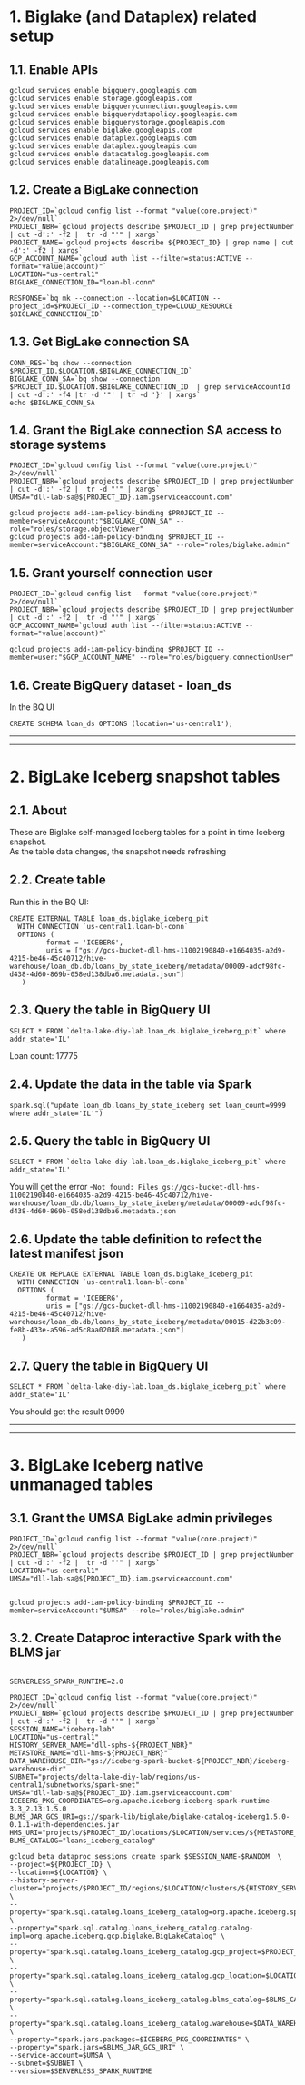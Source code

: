 
# 1. Biglake (and Dataplex) related setup 

## 1.1. Enable APIs
```
gcloud services enable bigquery.googleapis.com 
gcloud services enable storage.googleapis.com
gcloud services enable bigqueryconnection.googleapis.com
gcloud services enable bigquerydatapolicy.googleapis.com
gcloud services enable bigquerystorage.googleapis.com
gcloud services enable biglake.googleapis.com
gcloud services enable dataplex.googleapis.com
gcloud services enable dataplex.googleapis.com
gcloud services enable datacatalog.googleapis.com
gcloud services enable datalineage.googleapis.com
```

## 1.2. Create a BigLake connection

```
PROJECT_ID=`gcloud config list --format "value(core.project)" 2>/dev/null`
PROJECT_NBR=`gcloud projects describe $PROJECT_ID | grep projectNumber | cut -d':' -f2 |  tr -d "'" | xargs`
PROJECT_NAME=`gcloud projects describe ${PROJECT_ID} | grep name | cut -d':' -f2 | xargs`
GCP_ACCOUNT_NAME=`gcloud auth list --filter=status:ACTIVE --format="value(account)"`
LOCATION="us-central1"
BIGLAKE_CONNECTION_ID="loan-bl-conn"

RESPONSE=`bq mk --connection --location=$LOCATION --project_id=$PROJECT_ID --connection_type=CLOUD_RESOURCE $BIGLAKE_CONNECTION_ID`

```

## 1.3. Get BigLake connection SA

```
CONN_RES=`bq show --connection $PROJECT_ID.$LOCATION.$BIGLAKE_CONNECTION_ID`
BIGLAKE_CONN_SA=`bq show --connection $PROJECT_ID.$LOCATION.$BIGLAKE_CONNECTION_ID  | grep serviceAccountId | cut -d':' -f4 |tr -d '"' | tr -d '}' | xargs`
echo $BIGLAKE_CONN_SA
```

## 1.4. Grant the BigLake connection SA access to storage systems

```
PROJECT_ID=`gcloud config list --format "value(core.project)" 2>/dev/null`
PROJECT_NBR=`gcloud projects describe $PROJECT_ID | grep projectNumber | cut -d':' -f2 |  tr -d "'" | xargs`
UMSA="dll-lab-sa@${PROJECT_ID}.iam.gserviceaccount.com" 

gcloud projects add-iam-policy-binding $PROJECT_ID --member=serviceAccount:"$BIGLAKE_CONN_SA" --role="roles/storage.objectViewer"
gcloud projects add-iam-policy-binding $PROJECT_ID --member=serviceAccount:"$BIGLAKE_CONN_SA" --role="roles/biglake.admin"
```

## 1.5. Grant yourself connection user 
```
PROJECT_ID=`gcloud config list --format "value(core.project)" 2>/dev/null`
PROJECT_NBR=`gcloud projects describe $PROJECT_ID | grep projectNumber | cut -d':' -f2 |  tr -d "'" | xargs`
GCP_ACCOUNT_NAME=`gcloud auth list --filter=status:ACTIVE --format="value(account)"`

gcloud projects add-iam-policy-binding $PROJECT_ID --member=user:"$GCP_ACCOUNT_NAME" --role="roles/bigquery.connectionUser"
```


## 1.6. Create BigQuery dataset - loan_ds

In the BQ UI
```
CREATE SCHEMA loan_ds OPTIONS (location='us-central1');
```

<hr><hr>

# 2. BigLake Iceberg snapshot tables

## 2.1. About 
These are Biglake self-managed Iceberg tables for a point in time Iceberg snapshot.<br>
As the table data changes, the snapshot needs refreshing


## 2.2. Create table

Run this in the BQ UI:
```
CREATE EXTERNAL TABLE loan_ds.biglake_iceberg_pit
  WITH CONNECTION `us-central1.loan-bl-conn`
  OPTIONS (
         format = 'ICEBERG',
         uris = ["gs://gcs-bucket-dll-hms-11002190840-e1664035-a2d9-4215-be46-45c40712/hive-warehouse/loan_db.db/loans_by_state_iceberg/metadata/00009-adcf98fc-d438-4d60-869b-058ed138dba6.metadata.json"]
   )
```

## 2.3. Query the table in BigQuery UI
```
SELECT * FROM `delta-lake-diy-lab.loan_ds.biglake_iceberg_pit` where addr_state='IL'
```

Loan count: 17775

## 2.4. Update the data in the table via Spark

```
spark.sql("update loan_db.loans_by_state_iceberg set loan_count=9999 where addr_state='IL'")
```


## 2.5. Query the table in BigQuery UI
```
SELECT * FROM `delta-lake-diy-lab.loan_ds.biglake_iceberg_pit` where addr_state='IL'
```

You will get the error -`Not found: Files gs://gcs-bucket-dll-hms-11002190840-e1664035-a2d9-4215-be46-45c40712/hive-warehouse/loan_db.db/loans_by_state_iceberg/metadata/00009-adcf98fc-d438-4d60-869b-058ed138dba6.metadata.json`


## 2.6. Update the table definition to refect the latest manifest json


```
CREATE OR REPLACE EXTERNAL TABLE loan_ds.biglake_iceberg_pit
  WITH CONNECTION `us-central1.loan-bl-conn`
  OPTIONS (
         format = 'ICEBERG',
         uris = ["gs://gcs-bucket-dll-hms-11002190840-e1664035-a2d9-4215-be46-45c40712/hive-warehouse/loan_db.db/loans_by_state_iceberg/metadata/00015-d22b3c09-fe8b-433e-a596-ad5c8aa02088.metadata.json"]
   )
```

## 2.7. Query the table in BigQuery UI

```
SELECT * FROM `delta-lake-diy-lab.loan_ds.biglake_iceberg_pit` where addr_state='IL'
```

You should get the result 9999


<hr><hr>


# 3. BigLake Iceberg native unmanaged tables 


## 3.1. Grant the UMSA BigLake admin privileges

```
PROJECT_ID=`gcloud config list --format "value(core.project)" 2>/dev/null`
PROJECT_NBR=`gcloud projects describe $PROJECT_ID | grep projectNumber | cut -d':' -f2 |  tr -d "'" | xargs`
LOCATION="us-central1"
UMSA="dll-lab-sa@${PROJECT_ID}.iam.gserviceaccount.com"


gcloud projects add-iam-policy-binding $PROJECT_ID --member=serviceAccount:"$UMSA" --role="roles/biglake.admin"

```

## 3.2. Create Dataproc interactive Spark with the BLMS jar

```

SERVERLESS_SPARK_RUNTIME=2.0

PROJECT_ID=`gcloud config list --format "value(core.project)" 2>/dev/null`
PROJECT_NBR=`gcloud projects describe $PROJECT_ID | grep projectNumber | cut -d':' -f2 |  tr -d "'" | xargs`
SESSION_NAME="iceberg-lab"
LOCATION="us-central1"
HISTORY_SERVER_NAME="dll-sphs-${PROJECT_NBR}"
METASTORE_NAME="dll-hms-${PROJECT_NBR}"
DATA_WAREHOUSE_DIR="gs://iceberg-spark-bucket-${PROJECT_NBR}/iceberg-warehouse-dir"
SUBNET="projects/delta-lake-diy-lab/regions/us-central1/subnetworks/spark-snet"
UMSA="dll-lab-sa@${PROJECT_ID}.iam.gserviceaccount.com" 
ICEBERG_PKG_COORDINATES=org.apache.iceberg:iceberg-spark-runtime-3.3_2.13:1.5.0
BLMS_JAR_GCS_URI=gs://spark-lib/biglake/biglake-catalog-iceberg1.5.0-0.1.1-with-dependencies.jar
HMS_URI="projects/$PROJECT_ID/locations/$LOCATION/services/${METASTORE_NAME}" 
BLMS_CATALOG="loans_iceberg_catalog"

gcloud beta dataproc sessions create spark $SESSION_NAME-$RANDOM  \
--project=${PROJECT_ID} \
--location=${LOCATION} \
--history-server-cluster="projects/$PROJECT_ID/regions/$LOCATION/clusters/${HISTORY_SERVER_NAME}" \
--property="spark.sql.catalog.loans_iceberg_catalog=org.apache.iceberg.spark.SparkCatalog" \
--property="spark.sql.catalog.loans_iceberg_catalog.catalog-impl=org.apache.iceberg.gcp.biglake.BigLakeCatalog" \
--property="spark.sql.catalog.loans_iceberg_catalog.gcp_project=$PROJECT_ID" \
--property="spark.sql.catalog.loans_iceberg_catalog.gcp_location=$LOCATION" \
--property="spark.sql.catalog.loans_iceberg_catalog.blms_catalog=$BLMS_CATALOG" \
--property="spark.sql.catalog.loans_iceberg_catalog.warehouse=$DATA_WAREHOUSE_DIR" \
--property="spark.jars.packages=$ICEBERG_PKG_COORDINATES" \
--property="spark.jars=$BLMS_JAR_GCS_URI" \
--service-account=$UMSA \
--subnet=$SUBNET \
--version=$SERVERLESS_SPARK_RUNTIME


```
